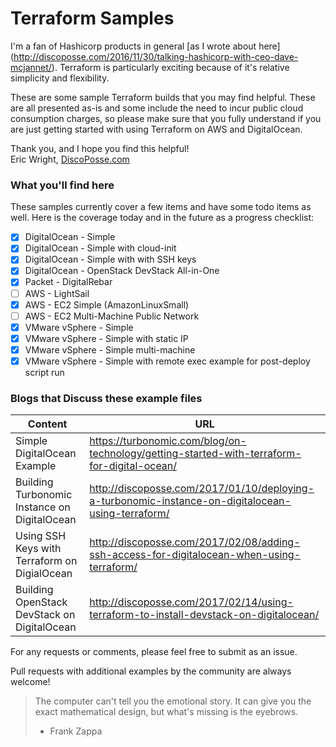 # Terraform Samples

I'm a fan of Hashicorp products in general [as I wrote about here] (http://discoposse.com/2016/11/30/talking-hashicorp-with-ceo-dave-mcjannet/). Terraform is particularly exciting because of it's relative simplicity and flexibility.  

These are some sample Terraform builds that you may find helpful.  These are all presented as-is and some include the need to incur public cloud consumption charges, so please make sure that you fully understand if you are just getting started with using Terraform on AWS and DigitalOcean.

Thank you, and I hope you find this helpful!  
Eric Wright, [DiscoPosse.com](http://DiscoPosse.com)


### What you'll find here

These samples currently cover a few items and have some todo items as well.  Here is the coverage today and in the future as a progress checklist:

- [x] DigitalOcean - Simple
- [x] DigitalOcean - Simple with cloud-init
- [x] DigitalOcean - Simple with with SSH keys
- [x] DigitalOcean - OpenStack DevStack All-in-One
- [x] Packet - DigitalRebar
- [ ] AWS - LightSail
- [x] AWS - EC2 Simple (AmazonLinuxSmall)
- [ ] AWS - EC2 Multi-Machine Public Network
- [x] VMware vSphere - Simple
- [x] VMware vSphere - Simple with static IP
- [x] VMware vSphere - Simple multi-machine
- [x] VMware vSphere - Simple with remote exec example for post-deploy script run
 
### Blogs that Discuss these example files

Content | URL
------------ | -------------
Simple DigitalOcean Example | https://turbonomic.com/blog/on-technology/getting-started-with-terraform-for-digital-ocean/
Building Turbonomic Instance on DigitalOcean | http://discoposse.com/2017/01/10/deploying-a-turbonomic-instance-on-digitalocean-using-terraform/
Using SSH Keys with Terraform on DigialOcean | http://discoposse.com/2017/02/08/adding-ssh-access-for-digitalocean-when-using-terraform/
Building OpenStack DevStack on DigitalOcean | http://discoposse.com/2017/02/14/using-terraform-to-install-devstack-on-digitalocean/

For any requests or comments, please feel free to submit as an issue.

Pull requests with additional examples by the community are always welcome!

> The computer can't tell you the emotional story. It can give you the exact mathematical design, but what's missing is the eyebrows. 
> - Frank Zappa


